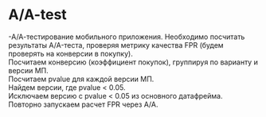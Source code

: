 # A/A-test
-А/А-тестирование мобильного приложения. Необходимо посчитать результаты A/A-теста, проверяя метрику качества FPR (будем проверять на конверсии в покупку).   
Посчитаем конверсию (коэффициент покупок), группируя по варианту и версии МП.  
Посчитаем pvalue для каждой версии МП.  
Найдем версии, где pvalue < 0.05.  
Исключаем версию с pvalue < 0.05 из основного датафрейма.  
Повторно запускаем расчет FPR через A/A.  
